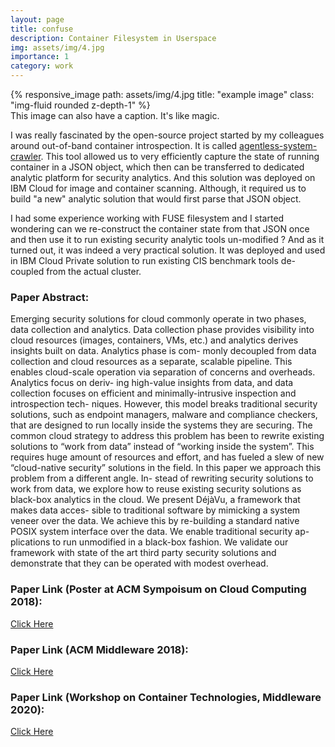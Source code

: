 ```yaml
---
layout: page
title: confuse
description: Container Filesystem in Userspace
img: assets/img/4.jpg
importance: 1
category: work
---
```


<div class="row">
    <div class="col-sm mt-3 mt-md-0">
        {% responsive_image path: assets/img/4.jpg title: "example image" class: "img-fluid rounded z-depth-1" %}
    </div>
</div>
<div class="caption">
    This image can also have a caption. It's like magic.
</div>

I was really fascinated by the open-source project started by my colleagues around out-of-band container introspection. It is called <a href="https://github.com/cloudviz/agentless-system-crawler">agentless-system-crawler</a>. This tool allowed us to very efficiently capture the state of running container in a JSON object, which then can be transferred to dedicated  analytic platform for security analytics. And this solution was deployed on IBM Cloud  for image and container scanning. Although, it required  us to build "a new" analytic solution that would first parse that JSON object.

I had some experience working with FUSE filesystem and I started wondering can we re-construct the container state from that  JSON once and then use it to run existing security analytic tools  un-modified ? And as it turned out, it was indeed a very practical solution. It was deployed  and used in  IBM Cloud  Private solution to run existing CIS benchmark tools de-coupled from the actual cluster. 

### Paper Abstract:
Emerging security solutions for cloud commonly operate in two phases, data collection and analytics. Data collection phase provides visibility into cloud resources (images, containers, VMs, etc.) and analytics derives insights built on data. Analytics phase is com- monly decoupled from data collection and cloud resources as a separate, scalable pipeline. This enables cloud-scale operation via separation of concerns and overheads. Analytics focus on deriv- ing high-value insights from data, and data collection focuses on efficient and minimally-intrusive inspection and introspection tech- niques. However, this model breaks traditional security solutions, such as endpoint managers, malware and compliance checkers, that are designed to run locally inside the systems they are securing. The common cloud strategy to address this problem has been to rewrite existing solutions to “work from data” instead of “working inside the system”. This requires huge amount of resources and effort, and has fueled a slew of new “cloud-native security” solutions in the field.
In this paper we approach this problem from a different angle. In- stead of rewriting security solutions to work from data, we explore how to reuse existing security solutions as black-box analytics in the cloud. We present DéjàVu, a framework that makes data acces- sible to traditional software by mimicking a system veneer over the data. We achieve this by re-building a standard native POSIX system interface over the data. We enable traditional security ap- plications to run unmodified in a black-box fashion. We validate our framework with state of the art third party security solutions and demonstrate that they can be operated with modest overhead.

### Paper Link (Poster at ACM Sympoisum on Cloud  Computing 2018):
<a href="https://dl.acm.org/doi/abs/10.1145/3267809.3275470">Click Here</a>

### Paper Link (ACM Middleware 2018): 
<a href="https://dl.acm.org/doi/10.1145/3284028.3284031">Click Here</a>

### Paper Link (Workshop on Container Technologies, Middleware 2020):
<a href="https://dl.acm.org/doi/10.1145/3429885.3429961">Click Here</a>




